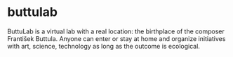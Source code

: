 # buttulab
ButtuLab is a virtual lab with a real location: the birthplace of the composer František Buttula. Anyone can enter or stay at home and organize initiatives with art, science, technology as long as the outcome is ecological. 
